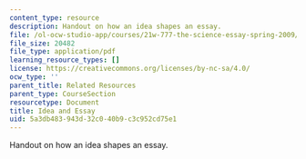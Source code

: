 ```yaml
---
content_type: resource
description: Handout on how an idea shapes an essay.
file: /ol-ocw-studio-app/courses/21w-777-the-science-essay-spring-2009/5a3db483943d32c040b9c3c952cd75e1_MIT21W_777s09_res03_idea.pdf
file_size: 20482
file_type: application/pdf
learning_resource_types: []
license: https://creativecommons.org/licenses/by-nc-sa/4.0/
ocw_type: ''
parent_title: Related Resources
parent_type: CourseSection
resourcetype: Document
title: Idea and Essay
uid: 5a3db483-943d-32c0-40b9-c3c952cd75e1
---
```

Handout on how an idea shapes an essay.